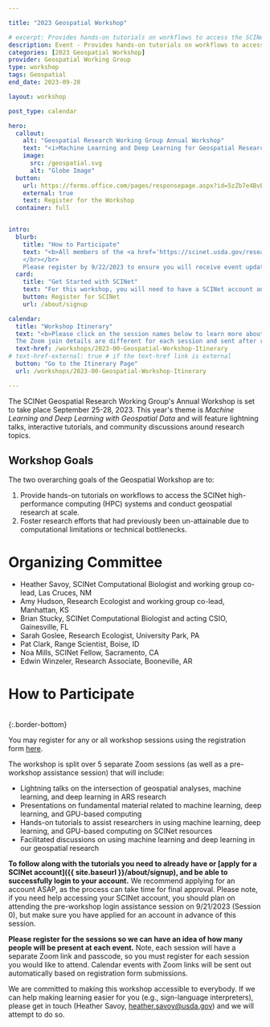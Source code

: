 ```yaml
---

title: "2023 Geospatial Workshop"

# excerpt: Provides hands-on tutorials on workflows to access the SCINet HPC systems and conduct geospatial research at scale and fosters geospatial research efforts.
description: Event - Provides hands-on tutorials on workflows to access the SCINet HPC systems and conduct geospatial research at scale and fosters geospatial research efforts.
categories: [2023 Geospatial Workshop]  
provider: Geospatial Working Group
type: workshop
tags: Geospatial
end_date: 2023-09-28  

layout: workshop

post_type: calendar

hero:
  callout:
    alt: "Geospatial Research Working Group Annual Workshop"
    text: "<i>Machine Learning and Deep Learning for Geospatial Research</i> - September 25-28, 2023."
    image:
      src: /geospatial.svg
      alt: "Globe Image"
  button:
    url: https://forms.office.com/pages/responsepage.aspx?id=5zZb7e4BvE6GfuA8-g1Gl9a5kfIudJlNtOCmlBDF0lNUMkhYRUlYS041SUY2MEE2UlBJVVYwUVFRQi4u
    external: true
    text: Register for the Workshop
  container: full


intro:
  blurb:
    title: "How to Participate"
    text: "<b>All members of the <a href='https://scinet.usda.gov/research/working-groups/geospatial'>working group</a> are welcome to participate!</b> We also welcome anyone interested in learning about the working group, SCINet, or geospatial research.  
    </br></br>
    Please register by 9/22/2023 to ensure you will receive event updates and be added to the workshop project space on SCINet."
  card: 
    title: "Get Started with SCINet"
    text: "For this workshop, you will need to have a SCINet account and be able to successfully log in. We recommend applying for an account as soon as possible."
    button: Register for SCINet
    url: /about/signup

calendar:
  title: "Workshop Itinerary"
  text: "<b>Please click on the session names below to learn more about each session.</b> </br> 
  The Zoom join details are different for each session and sent after registration. If you are unable to join a session, you will still be able to access and work through all the tutorials on your own using the session pages. We will make the Zoom recordings available after the meeting as well."
  text-href: /workshops/2023-00-Geospatial-Workshop-Itinerary
# text-href-external: true # if the text-href link is external
  button: "Go to the Itinerary Page"
  url: /workshops/2023-00-Geospatial-Workshop-Itinerary

---
```


The SCINet Geospatial Research Working Group's Annual Workshop is set to take place September 25-28, 2023. This year's theme is *Machine Learning and Deep Learning with Geospatial Data* and will feature lightning talks, interactive tutorials, and community discussions around research topics.<!--excerpt-->   


## Workshop Goals

The two overarching goals of the Geospatial Workshop are to:

1. Provide hands-on tutorials on workflows to access the SCINet high-performance computing (HPC) systems and conduct geospatial research at scale.
1. Foster research efforts that had previously been un-attainable due to computational limitations or technical bottlenecks. 

# Organizing Committee

* Heather Savoy, SCINet Computational Biologist and working group co-lead, Las Cruces, NM
* Amy Hudson, Research Ecologist and working group co-lead, Manhattan, KS
* Brian Stucky, SCINet Computational Biologist and acting CSIO, Gainesville, FL
* Sarah Goslee, Research Ecologist, University Park, PA
* Pat Clark, Range Scientist, Boise, ID
* Noa Mills, SCINet Fellow, Sacramento, CA
* Edwin Winzeler, Research Associate, Booneville, AR


# How to Participate

<br>
{:.border-bottom}

You may register for any or all workshop sessions using the registration form [here](https://forms.office.com/g/1n2VMfkx3n).

The workshop is split over 5 separate Zoom sessions (as well as a pre-workshop assistance session) that will include:

* Lightning talks on the intersection of geospatial analyses, machine learning, and deep learning in ARS research
* Presentations on fundamental material related to machine learning, deep learning, and GPU-based computing
* Hands-on tutorials to assist researchers in using machine learning, deep learning, and GPU-based computing on SCINet resources
* Facilitated discussions on using machine learning and deep learning in our geospatial research

**To follow along with the tutorials you need to already have or [apply for a SCINet account]({{ site.baseurl }}/about/signup), and be able to successfully login to your account.**  We recommend applying for an account ASAP, as the process can take time for final approval. Please note, if you need help accessing your SCINet account, you should plan on attending the pre-workshop login assistance session on 9/21/2023 (Session 0), but make sure you have applied for an account in advance of this session.

**Please register for the sessions so we can have an idea of how many people will be present at each event.** Note, each session will have a separate Zoom link and passcode, so you must register for each session you would like to attend. Calendar events with Zoom links will be sent out automatically based on registration form submissions. 

We are committed to making this workshop accessible to everybody. If we can help making learning easier for you (e.g., sign-language interpreters), please get in touch (Heather Savoy, [heather.savoy@usda.gov](heather.savoy@usda.gov)) and we will attempt to do so.



<br>








<br>
